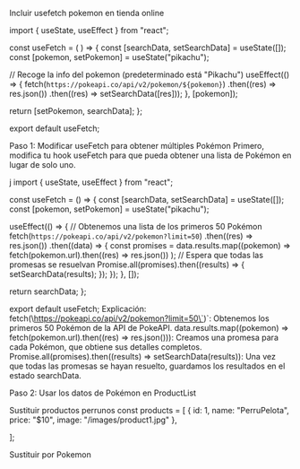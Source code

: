 Incluir usefetch pokemon en tienda online

import { useState, useEffect } from "react";

const useFetch = ( ) => {
const [searchData, setSearchData] = useState([]);
const [pokemon, setPokemon] = useState("pikachu");

// Recoge la info del pokemon (predeterminado está "Pikachu")
useEffect(() => {
fetch(`https://pokeapi.co/api/v2/pokemon/${pokemon}`)
.then((res) => res.json())
.then((res) => setSearchData([res]));
}, [pokemon]);

return [setPokemon, searchData];
};

export default useFetch;

Paso 1: Modificar useFetch para obtener múltiples Pokémon
Primero, modifica tu hook useFetch para que pueda obtener una lista de Pokémon en lugar de solo uno.

j
import { useState, useEffect } from "react";

const useFetch = () => {
const [searchData, setSearchData] = useState([]);
const [pokemon, setPokemon] = useState("pikachu");

useEffect(() => {
// Obtenemos una lista de los primeros 50 Pokémon
fetch(`https://pokeapi.co/api/v2/pokemon?limit=50`)
.then((res) => res.json())
.then((data) => {
const promises = data.results.map((pokemon) =>
fetch(pokemon.url).then((res) => res.json())
);
// Espera que todas las promesas se resuelvan
Promise.all(promises).then((results) => {
setSearchData(results);
});
});
}, []);

return searchData;
};

export default useFetch;
Explicación:
fetch(\https://pokeapi.co/api/v2/pokemon?limit=50\`)`: Obtenemos los primeros 50 Pokémon de la API de PokeAPI.
data.results.map((pokemon) => fetch(pokemon.url).then((res) => res.json())): Creamos una promesa para cada Pokémon, que obtiene sus detalles completos.
Promise.all(promises).then((results) => setSearchData(results)): Una vez que todas las promesas se hayan resuelto, guardamos los resultados en el estado searchData.

Paso 2: Usar los datos de Pokémon en ProductList

Sustituir productos perrunos
const products = [
{
id: 1,
name: "PerruPelota",
price: "$10",
image: "/images/product1.jpg"
},

];

Sustituir por Pokemon
